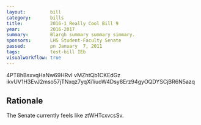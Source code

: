 ```yaml
---
layout:         bill
category:       bills
title:          2016-1 Really Cool Bill 9
year:           2016-2017
summary:        Blargh summary summary simmary.
sponsors:       LHS Student-Faculty Senate
passed:         pn January  7, 2011
tags:           test-bill IEb
visualworkflow: true
---
```



4PT8hBsxvqHaNw69HRvI vMZhtQb1CKEdGz ikvUV1H3EvJ2mso57jTNxqz7yqXi1iuoW4Dsy8Erz94gyOQDYSCjBR6N5azq 




Rationale
---------
The Senate currently feels like ztWHTcxvcsSv.
